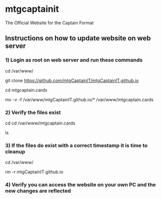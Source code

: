 # mtgcaptainit
 The Official Website for the Captain Format

## Instructions on how to update website on web server

### 1) Login as root on web server and run these commands

cd /var/www/

git clone https://github.com/mtgCaptainIT/mtgCaptainIT.github.io

cd mtgcaptain.cards

mv -v -f /var/www/mtgCaptainIT.github.io/* /var/www/mtgcaptain.cards

### 2) Verify the files exist

cd cd /var/www/mtgcaptain.cards

ls

### 3) If the files do exist with a correct timestamp it is time to cleanup

cd /var/www/

rm -r mtgCaptainIT.github.io

### 4) Verify you can access the website on your own PC and the new changes are reflected

